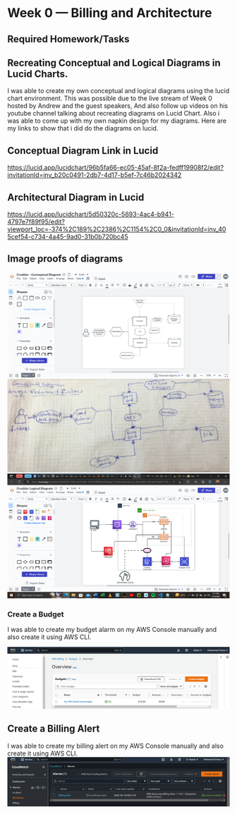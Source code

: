 # Week 0 — Billing and Architecture


## Required Homework/Tasks

## Recreating Conceptual and Logical Diagrams in Lucid Charts.
I was able to create my own conceptual and logical diagrams using the lucid chart environment.
This was possible due to the live stream of Week 0 hosted by Andrew and the guest speakers,
And also follow up videos on his youtube channel talking about recreating diagrams on Lucid Chart.
Also i was able to come up with my own napkin design for my diagrams.
Here are my links to show that i did do the diagrams on lucid.

## Conceptual Diagram Link in Lucid
https://lucid.app/lucidchart/96b5fa66-ec05-45af-8f2a-fedff19908f2/edit?invitationId=inv_b20c0491-2db7-4d17-b5ef-7c46b2024342 

## Architectural Diagram in Lucid
https://lucid.app/lucidchart/5d50320c-5693-4ac4-b941-4797e7f89f95/edit?viewport_loc=-374%2C189%2C2386%2C1154%2C0_0&invitationId=inv_405cef54-c734-4a45-9ad0-31b0b720bc45

## Image proofs of diagrams 
![Recreating Conceptual Diagram](assets/week%200%20conceptual%20diagram.png)
![Sketching napkin design](assets/week%200%20napkin%20designs.JPG)
![Recreating Logical Architectural Diagrams](assets/week%200%20architectural%20diagram.png)




### Create a Budget

I was able to create my budget alarm on my AWS Console manually and also create it using AWS CLI.

![Image of Budget Alarm I Created](assets/week%200%20budget%20alarm.png)



## Create a Billing Alert
I was able to create my billing alert on my AWS Console manually and also create it using AWS CLI.
![Image of Billing Alert I Created](assets/week%200%20billing%20alert.png)

